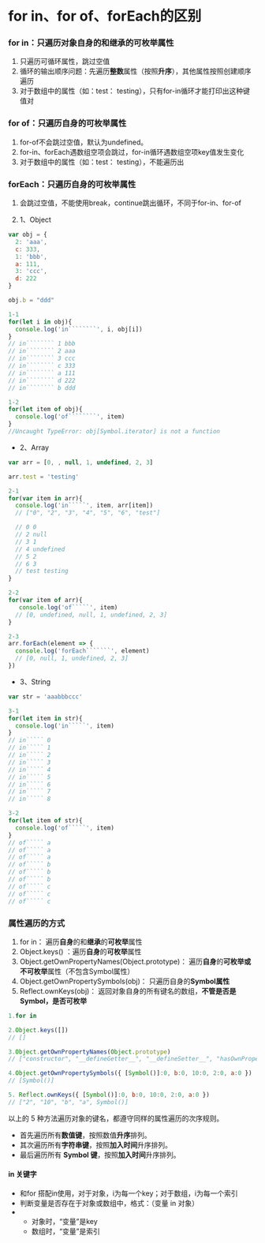 # for in、for of、forEach的区别

### for in：**只遍历对象自身的和继承的可枚举属性**

1. 只遍历可循环属性，跳过空值  
2. 循环的输出顺序问题：先遍历**整数**属性（按照**升序**），其他属性按照创建顺序遍历
3. 对于数组中的属性（如：test： testing），只有for-in循环才能打印出这种键值对

### for of：只遍历自身的可枚举属性

1. for-of不会跳过空值，默认为undefined。
2. for-in、forEach遇数组空项会跳过，for-in循环遇数组空项key值发生变化
3. 对于数组中的属性（如：test： testing），不能遍历出

### forEach：只遍历自身的可枚举属性

1. 会跳过空值，不能使用break，continue跳出循环，不同于for-in、for-of

2. 1、Object

```javascript
var obj = {
  2: 'aaa',
  c: 333,
  1: 'bbb',
  a: 111,
  3: 'ccc',
  d: 222
}

obj.b = "ddd"

1-1
for(let i in obj){
  console.log('in````````', i, obj[i])
}
// in```````` 1 bbb
// in```````` 2 aaa
// in```````` 3 ccc
// in```````` c 333
// in```````` a 111
// in```````` d 222
// in```````` b ddd

1-2
for(let item of obj){
  console.log('of````````', item)
}
//Uncaught TypeError: obj[Symbol.iterator] is not a function
```

* 2、Array

```javascript
var arr = [0, , null, 1, undefined, 2, 3]

arr.test = 'testing'

2-1
for(var item in arr){
  console.log('in`````', item, arr[item])
  // ["0", "2", "3", "4", "5", "6", "test"]

  // 0 0
  // 2 null
  // 3 1
  // 4 undefined
  // 5 2
  // 6 3
  // test testing
}

2-2
for(var item of arr){
   console.log('of`````', item)
  // [0, undefined, null, 1, undefined, 2, 3]  
}

2-3
arr.forEach(element => {
  console.log('forEach```````', element)
  // [0, null, 1, undefined, 2, 3] 
})
```

* 3、String

```javascript
var str = 'aaabbbccc'

3-1
for(let item in str){
  console.log('in`````', item)
}
// in````` 0
// in````` 1
// in````` 2
// in````` 3
// in````` 4
// in````` 5
// in````` 6
// in````` 7
// in````` 8

3-2
for(let item of str){
  console.log('of`````', item)
}
// of````` a
// of````` a
// of````` a
// of````` b
// of````` b
// of````` b
// of````` c
// of````` c
// of````` c
```

### 属性遍历的方式

1. for in：  遍历**自身**的和**继承**的**可枚举**属性
2. Object.keys\(\) ：遍历**自身**的**可枚举**属性
3. Object.getOwnPropertyNames\(Object.prototype\)： 遍历**自身**的**可枚举或不可枚举**属性（不包含Symbol属性）
4. Object.getOwnPropertySymbols\(obj\)： 只遍历自身的**Symbol属性**
5. Reflect.ownKeys\(obj\)： 返回对象自身的所有键名的数组，**不管是否是Symbol，是否可枚举**

```js
1.for in

2.Object.keys([])
// []

3.Object.getOwnPropertyNames(Object.prototype)
// ["constructor", "__defineGetter__", "__defineSetter__", "hasOwnProperty", "__lookupGetter__", "__lookupSetter__", "isPrototypeOf", "propertyIsEnumerable", "toString", "valueOf", "__proto__", "toLocaleString"]

4.Object.getOwnPropertySymbols({ [Symbol()]:0, b:0, 10:0, 2:0, a:0 })
// [Symbol()]

5. Reflect.ownKeys({ [Symbol()]:0, b:0, 10:0, 2:0, a:0 })
// ["2", "10", "b", "a", Symbol()]
```

以上的 5 种方法遍历对象的键名，都遵守同样的属性遍历的次序规则。

* 首先遍历所有**数值键**，按照数值**升序**排列。
* 其次遍历所有**字符串键**，按照**加入时间**升序排列。
* 最后遍历所有 **Symbol 键**，按照**加入时间**升序排列。

#### in 关键字

* 和for 搭配in使用，对于对象，i为每一个key；对于数组，i为每一个索引
* 判断变量是否存在于对象或数组中，格式：（变量 in 对象）
* * 对象时，“变量”是key
  * 数组时，“变量”是索引



